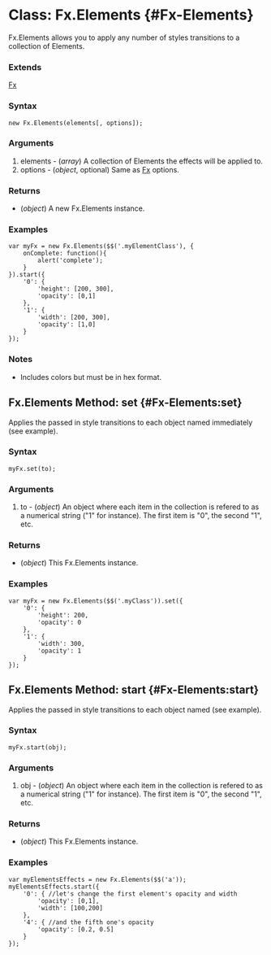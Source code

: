 Class: Fx.Elements {#Fx-Elements}
=================================

Fx.Elements allows you to apply any number of styles transitions to a collection of Elements.

### Extends

[Fx][]

### Syntax

	new Fx.Elements(elements[, options]);

### Arguments

1. elements - (*array*) A collection of Elements the effects will be applied to.
2. options  - (*object*, optional) Same as [Fx][] options.


### Returns

* (*object*) A new Fx.Elements instance.

### Examples

	var myFx = new Fx.Elements($$('.myElementClass'), {
		onComplete: function(){
			alert('complete');
		}
	}).start({
		'0': {
			'height': [200, 300],
			'opacity': [0,1]
		},
		'1': {
			'width': [200, 300],
			'opacity': [1,0]
		}
	});

### Notes

- Includes colors but must be in hex format.



Fx.Elements Method: set {#Fx-Elements:set}
------------------------------------------

Applies the passed in style transitions to each object named immediately (see example).

### Syntax

	myFx.set(to);

### Arguments

1. to - (*object*) An object where each item in the collection is refered to as a numerical string ("1" for instance). The first item is "0", the second "1", etc.

### Returns

* (*object*) This Fx.Elements instance.

### Examples

	var myFx = new Fx.Elements($$('.myClass')).set({
		'0': {
			'height': 200,
			'opacity': 0
		},
		'1': {
			'width': 300,
			'opacity': 1
		}
	});



Fx.Elements Method: start {#Fx-Elements:start}
----------------------------------------------

Applies the passed in style transitions to each object named (see example).

### Syntax

	myFx.start(obj);

### Arguments

1. obj - (*object*) An object where each item in the collection is refered to as a numerical string ("1" for instance). The first item is "0", the second "1", etc.

### Returns

* (*object*) This Fx.Elements instance.

### Examples

	var myElementsEffects = new Fx.Elements($$('a'));
	myElementsEffects.start({
		'0': { //let's change the first element's opacity and width
			'opacity': [0,1],
			'width': [100,200]
		},
		'4': { //and the fifth one's opacity
			'opacity': [0.2, 0.5]
		}
	});



[Fx]: /core/Fx/Fx
